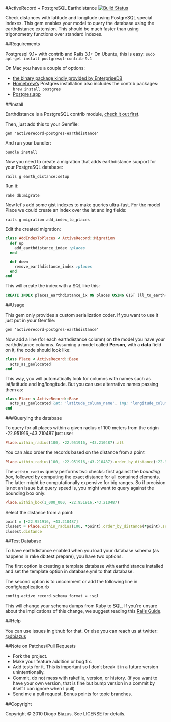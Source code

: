 #ActiveRecord + PostgreSQL Earthdistance [![Build Status](https://travis-ci.org/diogob/activerecord-postgres-earthdistance.svg?branch=master)](https://travis-ci.org/diogob/activerecord-postgres-earthdistance)

Check distances with latitude and longitude using PostgreSQL special indexes.
This gem enables your model to query the database using the earthdistance extension. This should be much faster than using trigonometry functions over standard indexes.

##Requirements

Postgresql 9.1+ with contrib and Rails 3.1+
On Ubuntu, this is easy: `sudo apt-get install postgresql-contrib-9.1`

On Mac you have a couple of options:

* [the binary package kindly provided by EnterpriseDB](http://www.enterprisedb.com/products-services-training/pgdownload#osx)
* [Homebrew’s](https://github.com/mxcl/homebrew) Postgres installation also includes the contrib packages: `brew install postgres`
* [Postgres.app](http://postgresapp.com/)

##Install


Earthdistance is a PostgreSQL contrib module, [check it out first](http://www.postgresql.org/docs/9.2/static/earthdistance.html).

Then, just add this to your Gemfile:

`gem 'activerecord-postgres-earthdistance'`

And run your bundler:

`bundle install`

Now you need to create a migration that adds earthdistance support for your
PostgreSQL database:

`rails g earth_distance:setup`

Run it:

`rake db:migrate`

Now let's add some gist indexes to make queries ultra-fast.
For the model Place we could create an index over the lat and lng fields:

`rails g migration add_index_to_places`

Edit the created migration:

```ruby
class AddIndexToPlaces < ActiveRecord::Migration
  def up
    add_earthdistance_index :places
  end

  def down
    remove_earthdistance_index :places
  end
end
```

This will create the index with a SQL like this:
```sql
CREATE INDEX places_earthdistance_ix ON places USING GIST (ll_to_earth(lat, lng));
```

##Usage

This gem only provides a custom serialization coder.
If you want to use it just put in your Gemfile:

    gem 'activerecord-postgres-earthdistance'

Now add a line (for each earthdistance column) on the model you have your earthdistance columns.
Assuming a model called **Person**, with a **data** field on it, the
code should look like:

```ruby
class Place < ActiveRecord::Base
  acts_as_geolocated
end
```

This way, you will automatically look for columns with names such as lat/latitude and lng/longitude.
But you can use alternative names passing them as:

```ruby
class Place < ActiveRecord::Base
  acts_as_geolocated lat: 'latitude_column_name', lng: 'longitude_column_name'
end
```

###Querying the database

To query for all places within a given radius of 100 meters from the origin -22.951916,-43.210487 just use:
```ruby
Place.within_radius(100, -22.951916, -43.210487).all
```

You can also order the records based on the distance from a point
```ruby
Place.within_radius(100, -22.951916,-43.210487).order_by_distance(-22.951916,-43.210487)
```

The `within_radius` query performs two checks: first against the *bounding box*, followed by computing the exact distance for
all contained elements. The latter might be computationally expensive for big ranges.
So if precision is not an issue but query speed is, you might want to query against the bounding box only:
```ruby
Place.within_box(1_000_000, -22.951916,-43.210487)
```

Select the distance from a point:
```ruby
point = [-22.951916, -43.210487]
closest = Place.within_radius(100, *point).order_by_distance(*point).selecting_distance_from(*point).first
closest.distance
```

##Test Database

To have earthdistance enabled when you load your database schema (as happens in rake db:test:prepare), you
have two options.

The first option is creating a template database with earthdistance installed and set the template option
in database.yml to that database.

The second option is to uncomment or add the following line in config/application.rb

    config.active_record.schema_format = :sql

This will change your schema dumps from Ruby to SQL. If you're
unsure about the implications of this change, we suggest reading this
[Rails Guide](http://guides.rubyonrails.org/migrations.html#schema-dumping-and-you).

##Help

You can use issues in github for that. Or else you can reach us at
twitter: [@dbiazus](https://twitter.com/#!/dbiazus)

##Note on Patches/Pull Requests


* Fork the project.
* Make your feature addition or bug fix.
* Add tests for it. This is important so I don’t break it in a future version unintentionally.
* Commit, do not mess with rakefile, version, or history.  (if you want to have your own version, that is fine but bump version in a commit by itself I can ignore when I pull)
* Send me a pull request. Bonus points for topic branches.

##Copyright

Copyright © 2010 Diogo Biazus. See LICENSE for details.
